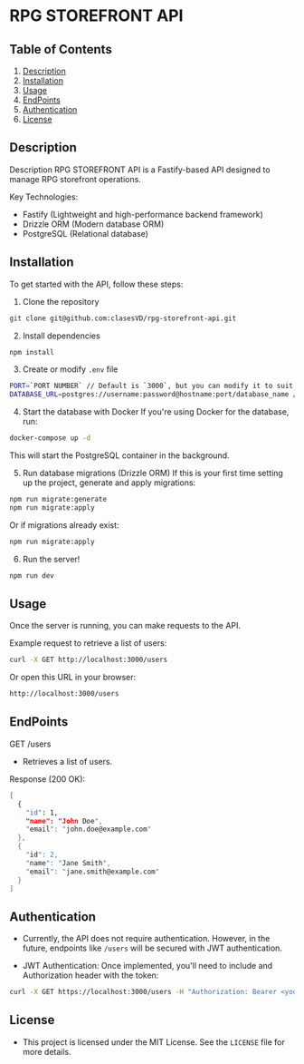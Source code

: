 # RPG STOREFRONT API

## Table of Contents
1. [Description](#description)
2. [Installation](#installation)
3. [Usage](#usage)
4. [EndPoints](#endpoints)
5. [Authentication](#authentication)
6. [License](#license)

## Description

Description
RPG STOREFRONT API is a Fastify-based API designed to manage RPG storefront operations.

Key Technologies:

- Fastify (Lightweight and high-performance backend framework)
- Drizzle ORM (Modern database ORM)
- PostgreSQL (Relational database)

## Installation

To get started with the API, follow these steps:

1. Clone the repository
``` bash
git clone git@github.com:clasesVD/rpg-storefront-api.git
```

2. Install dependencies
``` bash
npm install
```

3. Create or modify `.env` file
``` bash
PORT=`PORT NUMBER` // Default is `3000`, but you can modify it to suit your needs.
DATABASE_URL=postgres://username:password@hostname:port/database_name // For more details, refer to the [documentation](https://www.postgresql.org/docs/current/libpq-connect.html)
```

4. Start the database with Docker
If you're using Docker for the database, run:

``` bash
docker-compose up -d
```

This will start the PostgreSQL container in the background.

5. Run database migrations (Drizzle ORM)
If this is your first time setting up the project, generate and apply migrations:

``` bash
npm run migrate:generate
npm run migrate:apply
```

Or if migrations already exist:

``` bash
npm run migrate:apply
```

6. Run the server!
``` bash
npm run dev
```

## Usage

Once the server is running, you can make requests to the API.

Example request to retrieve a list of users:

``` bash
curl -X GET http://localhost:3000/users
```

Or open this URL in your browser:

``` bash
http://localhost:3000/users
```

## EndPoints

GET /users
- Retrieves a list of users.

Response (200 OK):
``` bash
[
  {
    "id": 1,
    "name": "John Doe",
    "email": "john.doe@example.com"
  },
  {
    "id": 2,
    "name": "Jane Smith",
    "email": "jane.smith@example.com"
  }
]
```

## Authentication

- Currently, the API does not require authentication. However, in the future, endpoints like `/users` will be secured with JWT authentication.

- JWT Authentication: Once implemented, you'll need to include and Authorization header with the token:

``` bash
curl -X GET https://localhost:3000/users -H "Authorization: Bearer <your_token>" // For more details, refer to the [documentation](https://jwt.io/introduction)
```

## License

- This project is licensed under the MIT License. See the `LICENSE` file for more details.
